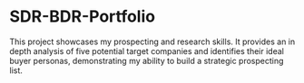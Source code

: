 # SDR-BDR-Portfolio
This project showcases my prospecting and research skills. It provides an in depth analysis of five potential target companies and identifies their ideal buyer personas, demonstrating my ability to build a strategic prospecting list.
